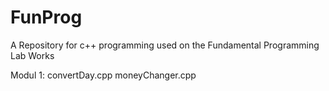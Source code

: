 # FunProg
A Repository for c++ programming used on the Fundamental Programming Lab Works 

Modul 1:
convertDay.cpp
moneyChanger.cpp
